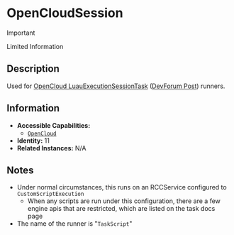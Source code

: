 # OpenCloudSession

> [!IMPORTANT]
> Limited Information

## Description
Used for [OpenCloud LuauExecutionSessionTask](https://create.roblox.com/docs/cloud/reference/LuauExecutionSessionTask)  ([DevForum Post](https://devforum.roblox.com/t/beta-open-cloud-engine-api-for-executing-luau/3172185])) runners.

## Information
- **Accessible Capabilities:**
	- [`OpenCloud`](../Capabilities/OpenCloud.md)
- **Identity:** 11
- **Related Instances:** N/A

## Notes
- Under normal circumstances, this runs on an RCCService configured to `CustomScriptExecution`
	- When any scripts are run under this configuration, there are a few engine apis that are restricted, which are listed on the task docs page
- The name of the runner is "`TaskScript`"
